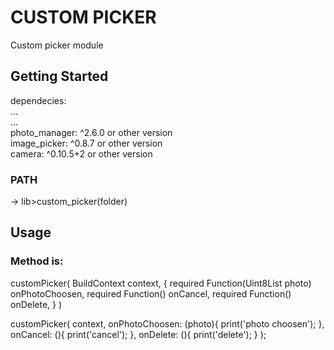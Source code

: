 # CUSTOM PICKER

Custom picker module

## Getting Started

dependecies: <br />
    ... <br />
    ... <br />
    photo_manager: ^2.6.0 or other version <br />
    image_picker: ^0.8.7 or other version <br />
    camera: ^0.10.5+2 or other version <br />


### PATH 
-> lib>custom_picker(folder)

## Usage

### Method is:
customPicker(
  BuildContext context, 
  {
    required Function(Uint8List photo) onPhotoChoosen,
    required Function() onCancel,
    required Function() onDelete,
  }
)



customPicker(
    context,
    onPhotoChoosen: (photo){
        print('photo choosen');
    },
    onCancel: (){
        print('cancel');
    },
    onDelete: (){
        print('delete');
    }
);